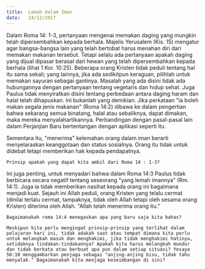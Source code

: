 ```yaml
---
title:  Lemah dalam Iman
date:   24/12/2017
---
```


Dalam Roma 14: 1-3, pertanyaan mengenai memakan daging yang mungkin telah dipersembahkan kepada berhala. Majelis Yerusalem (Kis. 15) mengatur agar bangsa-bangsa lain yang telah bertobat harus menahan diri dari memakan makanan tersebut. Tetapi selalu ada pertanyaan apakah daging yang dijual dipasar berasal dari hewan yang telah dipersembahkan kepada berhala (lihat 1 Kor. 10:25). Beberapa orang Kristen tidak peduli tentang hal itu sama sekali; yang lainnya, jika ada sedikitpun keraguan, pilihlah untuk memakan sayuran sebagai gantinya. Masalah yang ada disini tidak ada hubungannya dengan pertanyaan tentang vegetaris dan hidup sehat. Juga Paulus tidak menyiratkan disini tentang perbedaan antara daging haram dan halal telah dihapuskan. Ini bukanlah yang demikian. Jika perkataan "ia boleh makan segala jenis makanan" (Roma 14:2) dibawa ke dalam pengertian bahwa sekarang semua binatang, halal atau sebaliknya, dapat dimakan, maka mereka menyalahartikannya. Perbandingan dengan pasal-pasal lain dalam Perjanjian Baru bertentangan dengan aplikasi seperti itu.

Sementara itu, "menerima" kelemahan orang dalam iman berarti menyelaraskan keanggotaan dan status sosialnya. Orang itu tidak untuk didebat tetapi memberikan hak kepada pendapatnya.

`Prinsip apakah yang dapat kita ambil dari Roma 14 : 1-3?`

Ini juga penting, untuk menyadari bahwa dalam Roma 14:3 Paulus tidak berbicara secara negatif tentang seseorang "yang lemah imannya" (Rm. 14:1). Juga ia tidak memberikan nasihat kepada orang ini bagaimana menjadi kuat. Sejauh ini Allah peduli, orang Kristen yang telalu cermat (dinilai terlalu cermat, tampaknya, tidak oleh Allah tetapi oleh sesama orang Kristen) diterima oleh Allah. "Allah telah menerima orang itu."

`Bagaimanakah roma 14:4 menegaskan apa yang baru saja kita bahas?`

`Meskipun kita perlu mengingat prinsip-prinsip yang terlihat dalam pelajaran hari ini, tidak adakah saat atau tempat dimana kita perlu untuk melangkah masuk dan menghakimi, jika tidak menghakimi hatinya, setidaknya tindakan-tindakannya? Apakah kita harus melangkah mundur dan tidak berkata atau berbuat apa pun dalam setiap situasi? Yesaya 56:10 menggambarkan penjaga sebagai "anjing-anjing bisu, tidak tahu menyalak." Bagaimanakah kita menjaga keseimbangan di sini?`